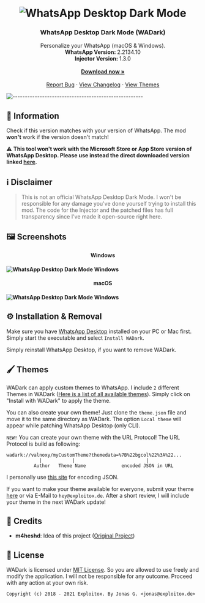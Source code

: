 <h1 align="center"><br><img src="https://dl.exploitox.de/whatsapp-dark/banner_black.png" alt="WhatsApp Desktop Dark Mode"></h1>

<h3 align="center">WhatsApp Desktop Dark Mode (WADark)</h3>
<p align="center">
    Personalize your WhatsApp (macOS &amp; Windows).
    <br />
    <strong>WhatsApp Version: </strong>2.2134.10
    <br />
    <strong>Injector Version: </strong>1.3.0
    <br />
    <br />
    <a href="https://github.com/valnoxy/wadark/releases"><strong>Download now »</strong></a>
    <br />
    <br />
    <a href="https://github.com/valnoxy/wadark/issues">Report Bug</a>
    ·
    <a href="https://github.com/valnoxy/wadark/blob/main/CHANGELOG.md">View Changelog</a>
    ·
    <a href="https://github.com/valnoxy/wadark/blob/main/THEMES.md">View Themes</a>
  </p>
</p>

![-----------------------------------------------------](https://dl.exploitox.de/t440p-oc/rainbow.png)

## 🔔 Information
Check if this version matches with your version of WhatsApp. The mod **won't**  work if the version doesn't match!

⚠ **This tool won't work with the Microsoft Store or App Store version of WhatsApp Desktop. Please use instead the direct downloaded version linked [here](https://www.whatsapp.com/download/).**

## ℹ️ Disclaimer
> This is not an official WhatsApp Desktop Dark Mode. I won't be responsible for any damage you've done yourself trying to install this mod. The code for the Injector and the patched files has full transparency since I've made it open-source right here.

## 🖼️ Screenshots
<h4 align="center">Windows<h4>

![WhatsApp Desktop Dark Mode Windows](https://dl.exploitox.de/whatsapp-dark/Windows.png)
<h4 align="center">macOS<h4>
  
![WhatsApp Desktop Dark Mode Windows](https://dl.exploitox.de/whatsapp-dark/macOSV1.png)

## ⚙️ Installation & Removal
Make sure you have [WhatsApp Desktop](https://www.whatsapp.com/download/) installed on your PC or Mac first.
Simply start the executable and select `Install WADark`. 

Simply reinstall WhatsApp Desktop, if you want to remove WADark.

## 🖌️ Themes
WADark can apply custom themes to WhatsApp. I include ```2``` different Themes in WADark ([Here is a list of all available themes](https://github.com/valnoxy/wadark/blob/main/THEMES.md)). Simply click on "Install with WADark" to apply the theme.

You can also create your own theme! Just clone the ```theme.json``` file and move it to the same directory as WADark. The option ```Local theme``` will appear while patching WhatsApp Desktop (only CLI).

```NEW!``` You can create your own theme with the URL Protocol!
The URL Protocol is build as following:

```
wadark://valnoxy/myCustomTheme?themedata=%7B%22bgcol%22%3A%22...
            |           |                          |
          Author   Theme Name             encoded JSON in URL
```

I personally use [this site](https://codebeautify.org/json-url-encode) for encoding JSON.

If you want to make your theme available for everyone, submit your theme [here](https://forms.gle/9jsrjFUaE78AeYfGA) or via E-Mail to ```hey@exploitox.de```. After a short review, I will include your theme in the next WADark update!

## 📖 Credits
 - **m4heshd**: Idea of this project ([Original Project](https://github.com/m4heshd/whatsapp-desktop-dark))

## 🧾 License
WADark is licensed under [MIT License](https://github.com/valnoxy/wadark/blob/main/LICENSE). So you are allowed to use freely and modify the application. I will not be responsible for any outcome. Proceed with any action at your own risk.

```Copyright (c) 2018 - 2021 Exploitox. By Jonas G. <jonas@exploitox.de> ```
